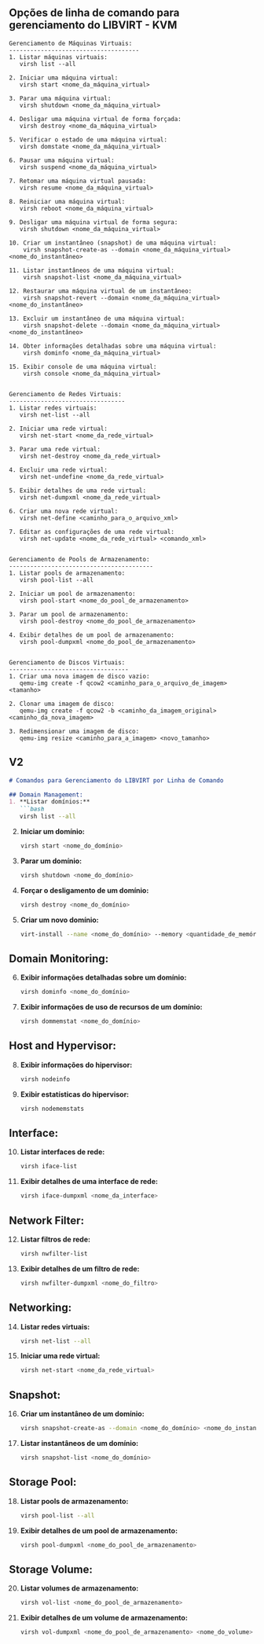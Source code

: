 ## Opções de linha de comando para gerenciamento do LIBVIRT - KVM

```plaintext
Gerenciamento de Máquinas Virtuais:
-------------------------------------
1. Listar máquinas virtuais:
   virsh list --all

2. Iniciar uma máquina virtual:
   virsh start <nome_da_máquina_virtual>

3. Parar uma máquina virtual:
   virsh shutdown <nome_da_máquina_virtual>

4. Desligar uma máquina virtual de forma forçada:
   virsh destroy <nome_da_máquina_virtual>

5. Verificar o estado de uma máquina virtual:
   virsh domstate <nome_da_máquina_virtual>

6. Pausar uma máquina virtual:
   virsh suspend <nome_da_máquina_virtual>

7. Retomar uma máquina virtual pausada:
   virsh resume <nome_da_máquina_virtual>

8. Reiniciar uma máquina virtual:
   virsh reboot <nome_da_máquina_virtual>

9. Desligar uma máquina virtual de forma segura:
   virsh shutdown <nome_da_máquina_virtual>

10. Criar um instantâneo (snapshot) de uma máquina virtual:
    virsh snapshot-create-as --domain <nome_da_máquina_virtual> <nome_do_instantâneo>

11. Listar instantâneos de uma máquina virtual:
    virsh snapshot-list <nome_da_máquina_virtual>

12. Restaurar uma máquina virtual de um instantâneo:
    virsh snapshot-revert --domain <nome_da_máquina_virtual> <nome_do_instantâneo>

13. Excluir um instantâneo de uma máquina virtual:
    virsh snapshot-delete --domain <nome_da_máquina_virtual> <nome_do_instantâneo>

14. Obter informações detalhadas sobre uma máquina virtual:
    virsh dominfo <nome_da_máquina_virtual>

15. Exibir console de uma máquina virtual:
    virsh console <nome_da_máquina_virtual>


Gerenciamento de Redes Virtuais:
---------------------------------
1. Listar redes virtuais:
   virsh net-list --all

2. Iniciar uma rede virtual:
   virsh net-start <nome_da_rede_virtual>

3. Parar uma rede virtual:
   virsh net-destroy <nome_da_rede_virtual>

4. Excluir uma rede virtual:
   virsh net-undefine <nome_da_rede_virtual>

5. Exibir detalhes de uma rede virtual:
   virsh net-dumpxml <nome_da_rede_virtual>

6. Criar uma nova rede virtual:
   virsh net-define <caminho_para_o_arquivo_xml>

7. Editar as configurações de uma rede virtual:
   virsh net-update <nome_da_rede_virtual> <comando_xml>


Gerenciamento de Pools de Armazenamento:
-----------------------------------------
1. Listar pools de armazenamento:
   virsh pool-list --all

2. Iniciar um pool de armazenamento:
   virsh pool-start <nome_do_pool_de_armazenamento>

3. Parar um pool de armazenamento:
   virsh pool-destroy <nome_do_pool_de_armazenamento>

4. Exibir detalhes de um pool de armazenamento:
   virsh pool-dumpxml <nome_do_pool_de_armazenamento>


Gerenciamento de Discos Virtuais:
----------------------------------
1. Criar uma nova imagem de disco vazio:
   qemu-img create -f qcow2 <caminho_para_o_arquivo_de_imagem> <tamanho>

2. Clonar uma imagem de disco:
   qemu-img create -f qcow2 -b <caminho_da_imagem_original> <caminho_da_nova_imagem>

3. Redimensionar uma imagem de disco:
   qemu-img resize <caminho_para_a_imagem> <novo_tamanho>
```

## V2

```markdown
# Comandos para Gerenciamento do LIBVIRT por Linha de Comando

## Domain Management:
1. **Listar domínios:**
   ```bash
   virsh list --all
   ```

2. **Iniciar um domínio:**
   ```bash
   virsh start <nome_do_domínio>
   ```

3. **Parar um domínio:**
   ```bash
   virsh shutdown <nome_do_domínio>
   ```

4. **Forçar o desligamento de um domínio:**
   ```bash
   virsh destroy <nome_do_domínio>
   ```

5. **Criar um novo domínio:**
   ```bash
   virt-install --name <nome_do_domínio> --memory <quantidade_de_memória> --vcpus <número_de_vcpus> --disk <caminho_do_disco> --os-variant <variante_do_sistema_operacional> --network network=default --graphics none --console pty,target_type=serial
   ```

## Domain Monitoring:
6. **Exibir informações detalhadas sobre um domínio:**
   ```bash
   virsh dominfo <nome_do_domínio>
   ```

7. **Exibir informações de uso de recursos de um domínio:**
   ```bash
   virsh dommemstat <nome_do_domínio>
   ```

## Host and Hypervisor:
8. **Exibir informações do hipervisor:**
   ```bash
   virsh nodeinfo
   ```

9. **Exibir estatísticas do hipervisor:**
   ```bash
   virsh nodememstats
   ```

## Interface:
10. **Listar interfaces de rede:**
    ```bash
    virsh iface-list
    ```

11. **Exibir detalhes de uma interface de rede:**
    ```bash
    virsh iface-dumpxml <nome_da_interface>
    ```

## Network Filter:
12. **Listar filtros de rede:**
    ```bash
    virsh nwfilter-list
    ```

13. **Exibir detalhes de um filtro de rede:**
    ```bash
    virsh nwfilter-dumpxml <nome_do_filtro>
    ```

## Networking:
14. **Listar redes virtuais:**
    ```bash
    virsh net-list --all
    ```

15. **Iniciar uma rede virtual:**
    ```bash
    virsh net-start <nome_da_rede_virtual>
    ```

## Snapshot:
16. **Criar um instantâneo de um domínio:**
    ```bash
    virsh snapshot-create-as --domain <nome_do_domínio> <nome_do_instantâneo>
    ```

17. **Listar instantâneos de um domínio:**
    ```bash
    virsh snapshot-list <nome_do_domínio>
    ```

## Storage Pool:
18. **Listar pools de armazenamento:**
    ```bash
    virsh pool-list --all
    ```

19. **Exibir detalhes de um pool de armazenamento:**
    ```bash
    virsh pool-dumpxml <nome_do_pool_de_armazenamento>
    ```

## Storage Volume:
20. **Listar volumes de armazenamento:**
    ```bash
    virsh vol-list <nome_do_pool_de_armazenamento>
    ```

21. **Exibir detalhes de um volume de armazenamento:**
    ```bash
    virsh vol-dumpxml <nome_do_pool_de_armazenamento> <nome_do_volume>
    ```

